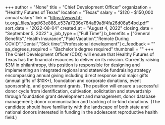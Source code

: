 +++
author = "None"
title = "Chief Development Officer"
organization = "Healthy Futures of Texas"
location = "Texas"
salary = "$120 - $150,000 annual salary"
link = "https://www.hf-tx.org/_files/ugd/63e886_e537a7236e764a89a8f4fa26d08a54bd.pdf"
sort_date = "2022-08-04"
created_at = "August 4, 2022"
closing_date = "September 5, 2022"
a_job_type = ["Full Time"]
b_benefits = ["General Benefits","Health Insurance","Paid Vacation","Remote During COVID","Dental","Sick time","Professional development"]
c_feedback = ""
aa_degrees_required = "Bachelor's degree required"
thumbnail = ""
+++
The Chief Development Officer (CDO) will ensure that Healthy Futures of Texas has the financial resources to deliver on its mission. Currently raising $3M in philanthropy, this position is responsible for designing and implementing an integrated regional and statewide fundraising strategy encompassing annual giving including direct response and major gifts (annual gifts of $10K+), foundation and corporate donations, event sponsorship, and government grants. The position will ensure a successful donor cycle from identification, cultivation, solicitation and stewardship through foundation grant development and management, donor database management; donor communication and tracking 
of in-kind donations. (The candidate should have familiarity with the landscape of both state and national donors interested in funding in the adolescent reproductive health field.) 